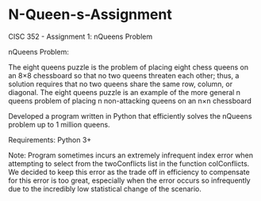 # N-Queen-s-Assignment
CISC 352 - Assignment 1: nQueens Problem

nQueens Problem:

The eight queens puzzle is the problem of placing eight chess queens on an 8×8 chessboard so that no two queens threaten each other; thus, a solution requires that no two queens share the same row, column, or diagonal. The eight queens puzzle is an example of the more general n queens problem of placing n non-attacking queens on an n×n chessboard


Developed a program written in Python that efficiently solves the nQueens problem up to 1 million queens.

Requirements:
Python 3+

Note:
Program sometimes incurs an extremely infrequent index error when attempting to select from the twoConflicts list in the function colConflicts. We decided to keep this error as the trade off in efficiency to compensate for this error is too great, especially when the error occurs so infrequently due to the incredibly low statistical change of the scenario.
